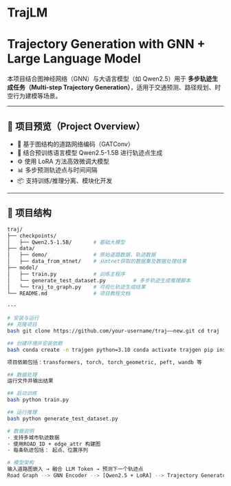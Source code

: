 # TrajLM 
# Trajectory Generation with GNN + Large Language Model

本项目结合图神经网络（GNN）与大语言模型（如 Qwen2.5）用于 **多步轨迹生成任务（Multi-step Trajectory Generation）**，适用于交通预测、路径规划、时空行为建模等场景。

---

## 📸 项目预览（Project Overview）

- 🔁 基于图结构的道路网络编码（GATConv）
- 🧠 结合预训练语言模型 Qwen2.5-1.5B 进行轨迹点生成
- ⚙️ 使用 LoRA 方法高效微调大模型
- 📊 多步预测轨迹点与时间间隔
- 📦 支持训练/推理分离、模块化开发

---

## 📁 项目结构

```bash
traj/
├── checkpoints/
│   ├── Qwen2.5-1.5B/       # 基础大模型
├── data/ 
│   ├── demo/               # 原始道路数据，轨迹数据                 
│   ├── data_from_mtnet/    # 从mtnet获取的数据集及数据处理结果
├── model/
│   ├── train.py            # 训练主程序
│   └── generate_test_dataset.py         # 多步轨迹生成推理脚本
│   └── traj_to_graph.py    # 可视化轨迹生成结果
└── README.md               # 项目教程文档

---

# 安装与运行
## 克隆项目
bash git clone https://github.com/your-username/traj——new.git cd traj 

## 创建环境并安装依赖 
bash conda create -n trajgen python=3.10 conda activate trajgen pip install -r requirements.txt 

项目依赖包括：transformers, torch, torch_geometric, peft, wandb 等

## 数据处理
运行文件并输出结果

## 启动训练
bash python train.py 

## 运行推理
bash python generate_test_dataset.py 

# 数据说明
· 支持多城市轨迹数据
· 使用ROAD_ID + edge_attr 构建图
· 每条轨迹包括： 起点、位置序列

# 模型架构
输入道路图嵌入 → 融合 LLM Token → 预测下一个轨迹点
Road Graph --> GNN Encoder --> [Qwen2.5 + LoRA] --> Trajectory Generator





